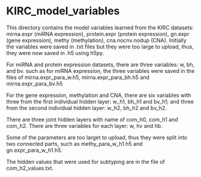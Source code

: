 # KIRC_model_variables

This directory contains the model variables learned from the KIRC datasets: mirna.expr (miRNA expression), protein.expr (protein expression), gn.expr (gene expression), methy (methylation), cna.nocnv.nodup (CNA). Initially the variables were saved in .txt files but they were too large to upload, thus, they were now saved in .h5 using h5py.

For miRNA and protein expression datasets, there are three variables: w, bh, and bv. such as for miRNA expression, the three variables were saved in the files of mirna.expr_para_w.h5, mirna.expr_para_bh.h5 and mirna.expr_para_bv.h5

For the gene expression, methylation and CNA, there are six variables with three from the first individual hidden layer: w_h1, bh_h1 and bv_h1; and three from the second individual hidden layer: w_h2, bh_h2 and bv_h2.

There are three joint hidden layers with name of com_h0, com_h1 and com_h2. There are three variables for each layer: w, hv and hb.

Some of the parameters are too larget to upload, thus they were split into two connected parts, such as methy_para_w_h1.h5 and gn.expr_para_w_h1.h5.

The hidden values that were used for subtyping are in the file of com_h2_values.txt.
